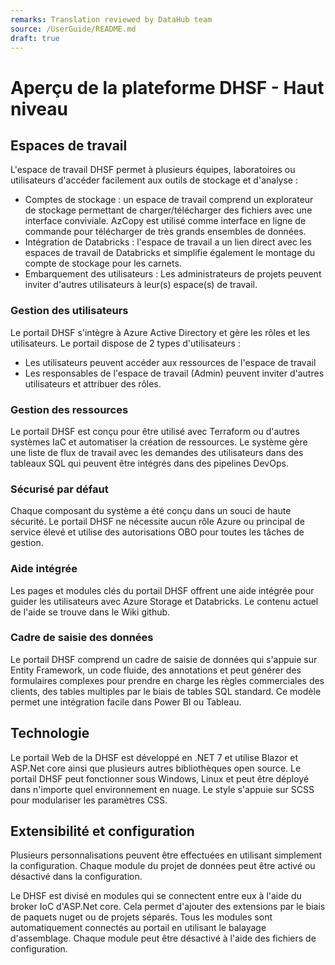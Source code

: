 ```yaml
---
remarks: Translation reviewed by DataHub team
source: /UserGuide/README.md
draft: true
---
```


# Aperçu de la plateforme DHSF - Haut niveau

## Espaces de travail

L'espace de travail DHSF permet à plusieurs équipes, laboratoires ou utilisateurs d'accéder facilement aux outils de stockage et d'analyse :

- Comptes de stockage : un espace de travail comprend un explorateur de stockage permettant de charger/télécharger des fichiers avec une interface conviviale. AzCopy est utilisé comme interface en ligne de commande pour télécharger de très grands ensembles de données.
- Intégration de Databricks : l'espace de travail a un lien direct avec les espaces de travail de Databricks et simplifie également le montage du compte de stockage pour les carnets.
- Embarquement des utilisateurs : Les administrateurs de projets peuvent inviter d'autres utilisateurs à leur(s) espace(s) de travail.

### Gestion des utilisateurs

Le portail DHSF s'intègre à Azure Active Directory et gère les rôles et les utilisateurs. Le portail dispose de 2 types d'utilisateurs :
- Les utilisateurs peuvent accéder aux ressources de l'espace de travail
- Les responsables de l'espace de travail (Admin) peuvent inviter d'autres utilisateurs et attribuer des rôles.

### Gestion des ressources

Le portail DHSF est conçu pour être utilisé avec Terraform ou d'autres systèmes IaC et automatiser la création de ressources. Le système gère une liste de flux de travail avec les demandes des utilisateurs dans des tableaux SQL qui peuvent être intégrés dans des pipelines DevOps.

### Sécurisé par défaut

Chaque composant du système a été conçu dans un souci de haute sécurité. Le portail DHSF ne nécessite aucun rôle Azure ou principal de service élevé et utilise des autorisations OBO pour toutes les tâches de gestion.

### Aide intégrée

Les pages et modules clés du portail DHSF offrent une aide intégrée pour guider les utilisateurs avec Azure Storage et Databricks. Le contenu actuel de l'aide se trouve dans le Wiki github.

### Cadre de saisie des données

Le portail DHSF comprend un cadre de saisie de données qui s'appuie sur Entity Framework, un code fluide, des annotations et peut générer des formulaires complexes pour prendre en charge les règles commerciales des clients, des tables multiples par le biais de tables SQL standard. Ce modèle permet une intégration facile dans Power BI ou Tableau.

## Technologie

Le portail Web de la DHSF est développé en .NET 7 et utilise Blazor et ASP.Net core ainsi que plusieurs autres bibliothèques open source. Le portail DHSF peut fonctionner sous Windows, Linux et peut être déployé dans n'importe quel environnement en nuage. Le style s'appuie sur SCSS pour modulariser les paramètres CSS.

## Extensibilité et configuration

Plusieurs personnalisations peuvent être effectuées en utilisant simplement la configuration. Chaque module du projet de données peut être activé ou désactivé dans la configuration.

Le DHSF est divisé en modules qui se connectent entre eux à l'aide du broker IoC d'ASP.Net core. Cela permet d'ajouter des extensions par le biais de paquets nuget ou de projets séparés. Tous les modules sont automatiquement connectés au portail en utilisant le balayage d'assemblage. Chaque module peut être désactivé à l'aide des fichiers de configuration.
